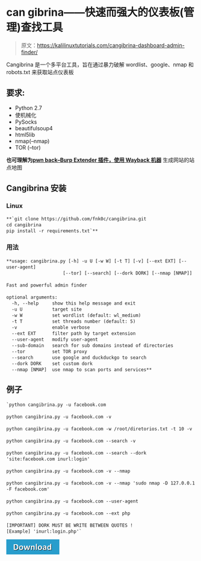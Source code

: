 # can gibrina——快速而强大的仪表板(管理)查找工具

> 原文：<https://kalilinuxtutorials.com/cangibrina-dashboard-admin-finder/>

Cangibrina 是一个多平台工具，旨在通过暴力破解 wordlist、google、nmap 和 robots.txt 来获取站点仪表板

## **要求:**

*   Python 2.7
*   使机械化
*   PySocks
*   beautifulsoup4
*   html5lib
*   nmap(–nmap)
*   TOR (–tor)

**也可理解为[pwn back–Burp Extender 插件，使用 Wayback 机器](https://kalilinuxtutorials.com/pwnback-burp-extender-plugin/)** 生成网站的站点地图

## **Cangibrina 安装**

### **Linux**

```
**`git clone https://github.com/fnk0c/cangibrina.git
cd cangibrina
pip install -r requirements.txt`** 
```

### **用法**

```
**usage: cangibrina.py [-h] -u U [-w W] [-t T] [-v] [--ext EXT] [--user-agent]
                     [--tor] [--search] [--dork DORK] [--nmap [NMAP]]

Fast and powerful admin finder

optional arguments:
  -h, --help     show this help message and exit
  -u U           target site
  -w W           set wordlist (default: wl_medium)
  -t T           set threads number (default: 5)
  -v             enable verbose
  --ext EXT      filter path by target extension
  --user-agent   modify user-agent
  --sub-domain   search for sub domains instead of directories
  --tor          set TOR proxy
  --search       use google and duckduckgo to search
  --dork DORK    set custom dork
  --nmap [NMAP]  use nmap to scan ports and services** 
```

## **例子**

```
`python cangibrina.py -u facebook.com

python cangibrina.py -u facebook.com -v

python cangibrina.py -u facebook.com -w /root/diretorios.txt -t 10 -v

python cangibrina.py -u facebook.com --search -v

python cangibrina.py -u facebook.com --search --dork 'site:facebook.com inurl:login'

python cangibrina.py -u facebook.com -v --nmap

python cangibrina.py -u facebook.com -v --nmap 'sudo nmap -D 127.0.0.1 -F facebook.com'

python cangibrina.py -u facebook.com --user-agent

python cangibrina.py -u facebook.com --ext php

[IMPORTANT] DORK MUST BE WRITE BETWEEN QUOTES !
[Example] 'inurl:login.php'` 
```

[![](img//d861a9096555aeb1980fc054015933d7.png)](https://github.com/fnk0c/cangibrina)